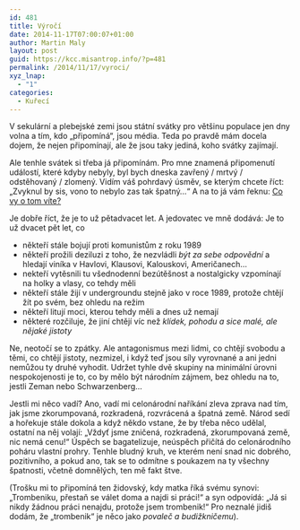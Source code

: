 ```yaml
---
id: 481
title: Výročí
date: 2014-11-17T07:00:07+01:00
author: Martin Maly
layout: post
guid: https://kcc.misantrop.info/?p=481
permalink: /2014/11/17/vyroci/
xyz_lnap:
  - "1"
categories:
  - Kuřecí
---
```

V sekulární a plebejské zemi jsou státní svátky pro většinu populace jen dny volna a tím, kdo &#8222;připomíná&#8220;, jsou média. Teda po pravdě mám docela dojem, že nejen připomínají, ale že jsou taky jediná, koho svátky zajímají.

Ale tenhle svátek si třeba já připomínám. Pro mne znamená připomenutí událostí, které kdyby nebyly, byl bych dneska zavřený / mrtvý / odstěhovaný / zlomený. Vidím váš pohrdavý úsměv, se kterým chcete říct: &#8222;Zvyknul by sis, vono to nebylo zas tak špatný&#8230;&#8220; A na to já vám řeknu: [Co vy o tom víte?](https://kcc.misantrop.info/2014/08/23/co-vy-o-tom-vite/ "Co vy o tom víte?")

Je dobře říct, že je to už pětadvacet let. A jedovatec ve mně dodává: Je to už dvacet pět let, co

  * někteří stále bojují proti komunistům z roku 1989
  * někteří prožili deziluzi z toho, že nezvládli _být za sebe odpovědní_ a hledají viníka v Havlovi, Klausovi, Kalouskovi, Američanech&#8230;
  * nekteří vytěsnili tu všednodenní bezútěšnost a nostalgicky vzpomínají na holky a vlasy, co tehdy měli
  * někteří stále žijí v undergroundu stejně jako v roce 1989, protože chtějí žít po svém, bez ohledu na režim
  * někteří litují moci, kterou tehdy měli a dnes už nemají
  * některé rozčiluje, že jiní chtějí víc než _klídek, pohodu a sice malé, ale nějaké jistoty_

Ne, neotočí se to zpátky. Ale antagonismus mezi lidmi, co chtějí svobodu a těmi, co chtějí jistoty, nezmizel, i když teď jsou síly vyrovnané a ani jedni nemůžou ty druhé vyhodit. Udržet tyhle dvě skupiny na minimální úrovni nespokojenosti je to, co by mělo být národním zájmem, bez ohledu na to, jestli Zeman nebo Schwarzenberg&#8230;

Jestli mi něco vadí? Ano, vadí mi celonárodní naříkání zleva zprava nad tím, jak jsme zkorumpovaná, rozkradená, rozvrácená a špatná země. Národ sedí a hořekuje stále dokola a když někdo vstane, že by třeba něco udělal, ostatní na něj volají: &#8222;Vždyť jsme zničená, rozkradená, zkorumpovaná země, nic nemá cenu!&#8220; Úspěch se bagatelizuje, neúspěch přičítá do celonárodního poháru vlastní prohry. Tenhle bludný kruh, ve kterém není snad nic dobrého, pozitivního, a pokud ano, tak se to odmítne s poukazem na ty všechny špatnosti, včetně domnělých, ten mě fakt štve.

(Trošku mi to připomíná ten židovský, kdy matka říká svému synovi: &#8222;Trombeniku, přestaň se válet doma a najdi si práci!&#8220; a syn odpovídá: &#8222;Já si nikdy žádnou práci nenajdu, protože jsem trombenik!&#8220; Pro neznalé jidiš dodám, že &#8222;trombenik&#8220; je něco jako _povaleč a budižkničemu_).